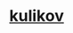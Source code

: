 <h1><a href="https://rawcdn.githack.com/Rustam8953/kulikov/173c07a267282b909ab24e49ebe7839cbdbc3764/index.html">kulikov</a></h1>
